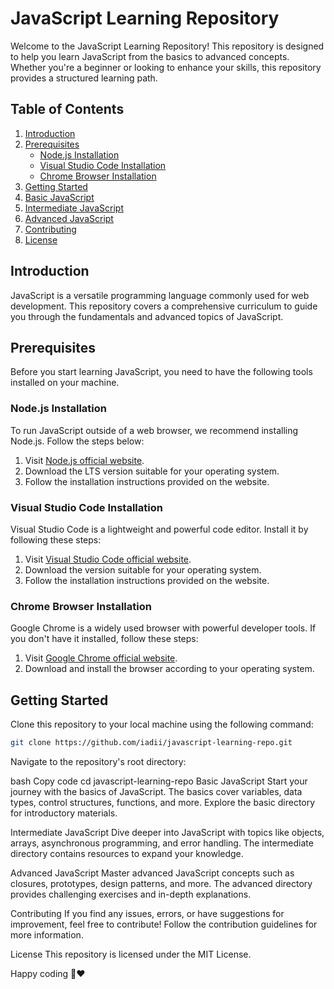 # JavaScript Learning Repository

Welcome to the JavaScript Learning Repository! This repository is designed to help you learn JavaScript from the basics to advanced concepts. Whether you're a beginner or looking to enhance your skills, this repository provides a structured learning path.

## Table of Contents

1. [Introduction](#introduction)
2. [Prerequisites](#prerequisites)
    - [Node.js Installation](#nodejs-installation)
    - [Visual Studio Code Installation](#visual-studio-code-installation)
    - [Chrome Browser Installation](#chrome-browser-installation)
3. [Getting Started](#getting-started)
4. [Basic JavaScript](#basic-javascript)
5. [Intermediate JavaScript](#intermediate-javascript)
6. [Advanced JavaScript](#advanced-javascript)
7. [Contributing](#contributing)
8. [License](#license)

## Introduction

JavaScript is a versatile programming language commonly used for web development. This repository covers a comprehensive curriculum to guide you through the fundamentals and advanced topics of JavaScript.

## Prerequisites

Before you start learning JavaScript, you need to have the following tools installed on your machine.

### Node.js Installation

To run JavaScript outside of a web browser, we recommend installing Node.js. Follow the steps below:

1. Visit [Node.js official website](https://nodejs.org/).
2. Download the LTS version suitable for your operating system.
3. Follow the installation instructions provided on the website.

### Visual Studio Code Installation

Visual Studio Code is a lightweight and powerful code editor. Install it by following these steps:

1. Visit [Visual Studio Code official website](https://code.visualstudio.com/).
2. Download the version suitable for your operating system.
3. Follow the installation instructions provided on the website.

### Chrome Browser Installation

Google Chrome is a widely used browser with powerful developer tools. If you don't have it installed, follow these steps:

1. Visit [Google Chrome official website](https://www.google.com/chrome/).
2. Download and install the browser according to your operating system.

## Getting Started

Clone this repository to your local machine using the following command:

```bash 
git clone https://github.com/iadii/javascript-learning-repo.git
```

Navigate to the repository's root directory:

bash
Copy code
cd javascript-learning-repo
Basic JavaScript
Start your journey with the basics of JavaScript. The basics cover variables, data types, control structures, functions, and more. Explore the basic directory for introductory materials.

Intermediate JavaScript
Dive deeper into JavaScript with topics like objects, arrays, asynchronous programming, and error handling. The intermediate directory contains resources to expand your knowledge.

Advanced JavaScript
Master advanced JavaScript concepts such as closures, prototypes, design patterns, and more. The advanced directory provides challenging exercises and in-depth explanations.

Contributing
If you find any issues, errors, or have suggestions for improvement, feel free to contribute! Follow the contribution guidelines for more information.

License
This repository is licensed under the MIT License.

Happy coding 🫡❤️
